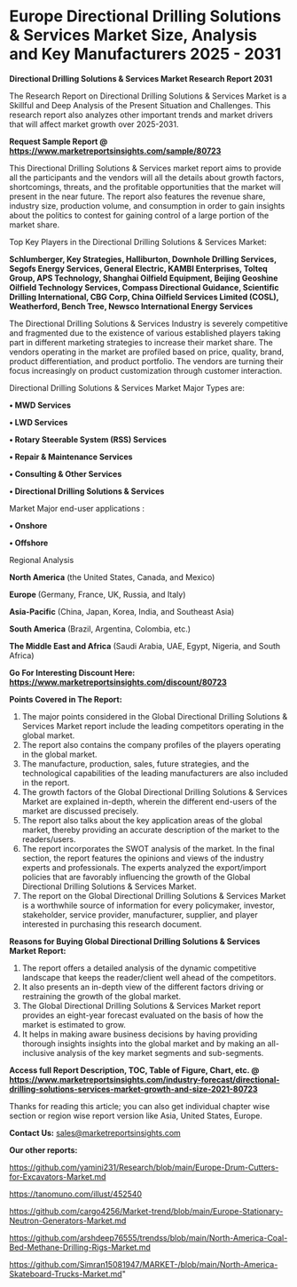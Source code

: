 # Europe Directional Drilling Solutions & Services Market Size, Analysis and Key Manufacturers 2025 - 2031

<strong>Directional Drilling Solutions & Services Market Research Report 2031</strong>

The Research Report on Directional Drilling Solutions & Services Market is a Skillful and Deep Analysis of the Present Situation and Challenges. This research report also analyzes other important trends and market drivers that will affect market growth over 2025-2031.

<strong>Request Sample Report @ <a href=https://www.marketreportsinsights.com/sample/80723>https://www.marketreportsinsights.com/sample/80723</a></strong>

This Directional Drilling Solutions & Services market report aims to provide all the participants and the vendors will all the details about growth factors, shortcomings, threats, and the profitable opportunities that the market will present in the near future. The report also features the revenue share, industry size, production volume, and consumption in order to gain insights about the politics to contest for gaining control of a large portion of the market share.

Top Key Players in the Directional Drilling Solutions & Services Market:

<strong>Schlumberger, Key Strategies, Halliburton, Downhole Drilling Services, Segofs Energy Services, General Electric, KAMBI Enterprises, Tolteq Group, APS Technology, Shanghai Oilfield Equipment, Beijing Geoshine Oilfield Technology Services, Compass Directional Guidance, Scientific Drilling International, CBG Corp, China Oilfield Services Limited (COSL), Weatherford, Bench Tree, Newsco International Energy Services</strong>

The Directional Drilling Solutions & Services Industry is severely competitive and fragmented due to the existence of various established players taking part in different marketing strategies to increase their market share. The vendors operating in the market are profiled based on price, quality, brand, product differentiation, and product portfolio. The vendors are turning their focus increasingly on product customization through customer interaction.

Directional Drilling Solutions & Services Market Major Types are:

<strong>• MWD Services

• LWD Services

• Rotary Steerable System (RSS) Services

• Repair & Maintenance Services

• Consulting & Other Services

• Directional Drilling Solutions & Services</strong>

Market Major end-user applications :

<strong>• Onshore

• Offshore</strong>

Regional Analysis

</u><strong><b>North America</b></strong> (the United States, Canada, and Mexico)

<strong><b>Europe </b></strong>(Germany, France, UK, Russia, and Italy)

<strong><b>Asia-Pacific</b></strong> (China, Japan, Korea, India, and Southeast Asia)

<strong><b>South America</b></strong> (Brazil, Argentina, Colombia, etc.)

<strong><b>The Middle East and Africa</b></strong> (Saudi Arabia, UAE, Egypt, Nigeria, and South Africa)

<strong>Go For Interesting Discount Here: <a href=https://www.marketreportsinsights.com/discount/80723>https://www.marketreportsinsights.com/discount/80723</a></strong>

<strong>Points Covered in The Report:</strong>
<ol>
  <li>The major points considered in the Global Directional Drilling Solutions & Services Market report include the leading competitors operating in the global market.</li>
  <li>The report also contains the company profiles of the players operating in the global market.</li>
  <li>The manufacture, production, sales, future strategies, and the technological capabilities of the leading manufacturers are also included in the report.</li>
  <li>The growth factors of the Global Directional Drilling Solutions & Services Market are explained in-depth, wherein the different end-users of the market are discussed precisely.</li>
  <li>The report also talks about the key application areas of the global market, thereby providing an accurate description of the market to the readers/users.</li>
  <li>The report incorporates the SWOT analysis of the market. In the final section, the report features the opinions and views of the industry experts and professionals. The experts analyzed the export/import policies that are favorably influencing the growth of the Global Directional Drilling Solutions & Services Market.</li>
  <li>The report on the Global Directional Drilling Solutions & Services Market is a worthwhile source of information for every policymaker, investor, stakeholder, service provider, manufacturer, supplier, and player interested in purchasing this research document.</li>
</ol>
<strong>Reasons for Buying Global Directional Drilling Solutions & Services Market Report:</strong>

<ol>
  <li>The report offers a detailed analysis of the dynamic competitive landscape that keeps the reader/client well ahead of the competitors.</li>
  <li>It also presents an in-depth view of the different factors driving or restraining the growth of the global market.</li>
  <li>The Global Directional Drilling Solutions & Services Market report provides an eight-year forecast evaluated on the basis of how the market is estimated to grow.</li>
  <li>It helps in making aware business decisions by having providing thorough insights insights into the global market and by making an all-inclusive analysis of the key market segments and sub-segments.</li>
</ol>
<strong>Access full Report Description, TOC, Table of Figure, Chart, etc. @ <a href=https://www.marketreportsinsights.com/industry-forecast/directional-drilling-solutions-services-market-growth-and-size-2021-80723>https://www.marketreportsinsights.com/industry-forecast/directional-drilling-solutions-services-market-growth-and-size-2021-80723</a></strong>


Thanks for reading this article; you can also get individual chapter wise section or region wise report version like Asia, United States, Europe.

<strong>Contact Us:</strong>
sales@marketreportsinsights.com

<strong>Our other reports:</strong>

<a href=https://github.com/yamini231/Research/blob/main/Europe-Drum-Cutters-for-Excavators-Market.md>https://github.com/yamini231/Research/blob/main/Europe-Drum-Cutters-for-Excavators-Market.md</a>

<a href=https://tanomuno.com/illust/452540>https://tanomuno.com/illust/452540</a>

<a href=https://github.com/cargo4256/Market-trend/blob/main/Europe-Stationary-Neutron-Generators-Market.md>https://github.com/cargo4256/Market-trend/blob/main/Europe-Stationary-Neutron-Generators-Market.md</a>

<a href=https://github.com/arshdeep76555/trendss/blob/main/North-America-Coal-Bed-Methane-Drilling-Rigs-Market.md>https://github.com/arshdeep76555/trendss/blob/main/North-America-Coal-Bed-Methane-Drilling-Rigs-Market.md</a>

<a href=https://github.com/Simran15081947/MARKET-/blob/main/North-America-Skateboard-Trucks-Market.md>https://github.com/Simran15081947/MARKET-/blob/main/North-America-Skateboard-Trucks-Market.md</a>"
